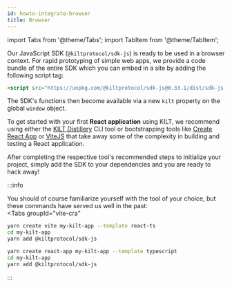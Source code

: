 ```yaml
---
id: howto-integrate-browser
title: Browser
---
```


import Tabs from '@theme/Tabs';
import TabItem from '@theme/TabItem';

Our JavaScript SDK (`@kiltprotocol/sdk-js`) is ready to be used in a browser context. For rapid prototyping of simple web apps, we provide a code bundle of the entire SDK which you can embed in a site by adding the following script tag:

```html
<script src="https://unpkg.com/@kiltprotocol/sdk-js@0.33.1/dist/sdk-js.min.umd.js"></script>
```

The SDK's functions then become available via a new `kilt` property on the global `window` object.

To get started with your first __React application__ using KILT, we recommend using either the [KILT Distillery](./03_distillery.md) CLI tool or bootstrapping tools like [Create React App](https://create-react-app.dev) or [ViteJS](https://vitejs.dev) that take away some of the complexity in building and testing a React application.

After completing the respective tool's recommended steps to initialize your project, simply add the SDK to your dependencies and you are ready to hack away!

:::info

You should of course familiarize yourself with the tool of your choice, but these commands have served us well in the past:  
<Tabs
  groupId="vite-cra"
>
<TabItem value="vite" label="ViteJS" default>

```bash
yarn create vite my-kilt-app --template react-ts
cd my-kilt-app
yarn add @kiltprotocol/sdk-js
```

</TabItem>
<TabItem value="cra" label="Create React App">

```bash
yarn create react-app my-kilt-app --template typescript
cd my-kilt-app
yarn add @kiltprotocol/sdk-js
```

</TabItem>
</Tabs>

:::